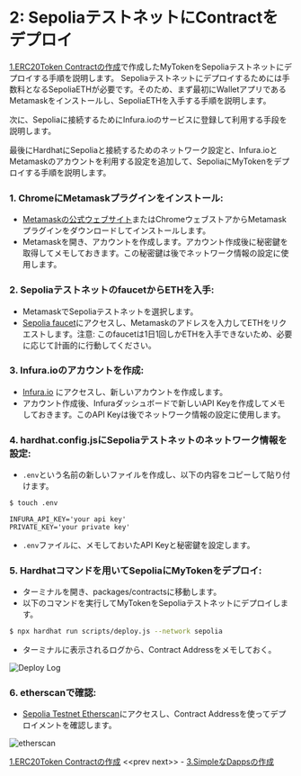 # 2: SepoliaテストネットにContractをデプロイ

[1.ERC20Token Contractの作成](./1_CreateERC20Token.md)で作成したMyTokenをSepoliaテストネットにデプロイする手順を説明します。
Sepoliaテストネットにデプロイするためには手数料となるSepoliaETHが必要です。そのため、まず最初にWalletアプリであるMetamaskをインストールし、SepoliaETHを入手する手順を説明します。

次に、Sepoliaに接続するためにInfura.ioのサービスに登録して利用する手段を説明します。

最後にHardhatにSepoliaと接続するためのネットワーク設定と、Infura.ioとMetamaskのアカウントを利用する設定を追加して、SepoliaにMyTokenをデプロイする手順を説明します。

### 1. **ChromeにMetamaskプラグインをインストール**:
   - [Metamaskの公式ウェブサイト](https://metamask.io/download.html)またはChromeウェブストアからMetamaskプラグインをダウンロードしてインストールします。
   - Metamaskを開き、アカウントを作成します。アカウント作成後に秘密鍵を取得してメモしておきます。この秘密鍵は後でネットワーク情報の設定に使用します。

### 2. **SepoliaテストネットのfaucetからETHを入手**:
   - MetamaskでSepoliaテストネットを選択します。
   - [Sepolia faucet](https://sepoliafaucet.com/)にアクセスし、Metamaskのアドレスを入力してETHをリクエストします。注意: このfaucetは1日1回しかETHを入手できないため、必要に応じて計画的に行動してください。

### 3. **Infura.ioのアカウントを作成**:
- [Infura.io](https://infura.io/) にアクセスし、新しいアカウントを作成します。
- アカウント作成後、Infuraダッシュボードで新しいAPI Keyを作成してメモしておきます。このAPI Keyは後でネットワーク情報の設定に使用します。

### 4. **hardhat.config.jsにSepoliaテストネットのネットワーク情報を設定**:
- `.env`という名前の新しいファイルを作成し、以下の内容をコピーして貼り付けます。
```bash
$ touch .env
```
```
INFURA_API_KEY='your api key'
PRIVATE_KEY='your private key'
```
- `.env`ファイルに、メモしておいたAPI Keyと秘密鍵を設定します。

### 5. **Hardhatコマンドを用いてSepoliaにMyTokenをデプロイ**:
 
- ターミナルを開き、packages/contractsに移動します。
- 以下のコマンドを実行してMyTokenをSepoliaテストネットにデプロイします。

```bash
$ npx hardhat run scripts/deploy.js --network sepolia
```

- ターミナルに表示されるログから、Contract Addressをメモしておく。

![Deploy Log](images/deploy_sepolia_log.png)

### 6. **etherscanで確認**:
- [Sepolia Testnet Etherscan](https://sepolia.etherscan.io/)にアクセスし、Contract Addressを使ってデプロイメントを確認します。

![etherscan](images/sepolia_etherscan.png)

[1.ERC20Token Contractの作成](./1_CreateERC20Token.md) &lt;&lt;prev next&gt;&gt; - [3.SimpleなDappsの作成](./3_CreateSimpleDapps.md)
